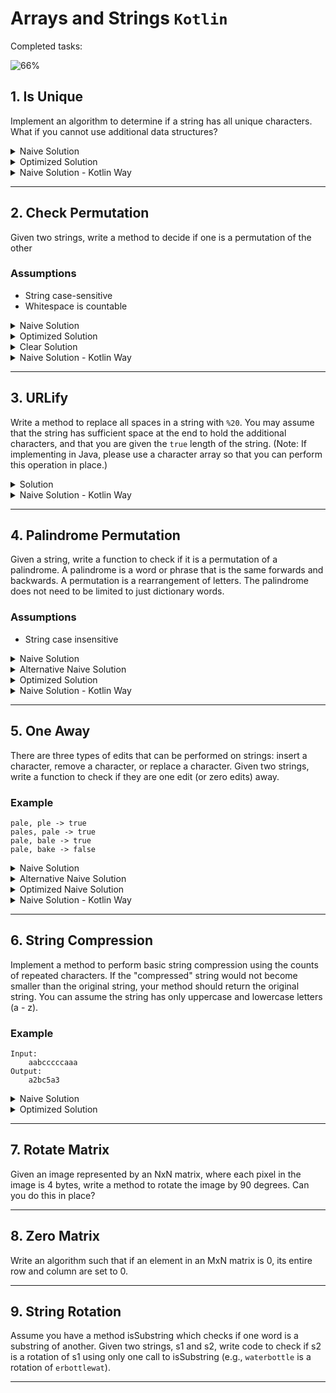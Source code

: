 # Arrays and Strings `Kotlin`

Completed tasks:

![66%](https://progress-bar.dev/66)

## 1. Is Unique

Implement an algorithm to determine if a string has all unique characters. What if you cannot use additional data structures?

<details>
<summary>Naive Solution </summary>

#### Assumptions

- String contains only `ASCII` symbols

#### Complexity

- Time Complexity: `O(N)` - but never exceed number of symbols ```O(min(c, N)) = O(c)```
- Space Complexity: `O(1)`

#### Implementation

   ```kotlin
fun naiveIsUniqueChars(testStr: String): Boolean {
    if (testStr.length > 128) return false

    val used = Array(128) { false }

    for (i in IntRange(0, testStr.length - 1)) {
        val symbolCode = testStr[i].toInt()
        if (used[symbolCode]) {
            return false
        }
        used[symbolCode] = true
    }
    return true
}
   ```

</details>

<details>
<summary>Optimized Solution </summary>

#### Assumptions:

- String contains only `a-z` symbols

#### Complexity

- Time Complexity: `O(N)` - but never exceed number of symbols ```O(min(c, N)) = O(c)```
- Space Complexity: `O(1)`

#### Implementation

   ```kotlin
fun optimizedIsUniqueChars(testStr: String): Boolean {
    if (testStr.length > 26) return false

    var a = 0

    for (i in IntRange(0, testStr.length - 1)) {
        val symbolCode = testStr[i].toInt() - 'a'.toInt()
        if ((a and (1 shl symbolCode)) > 0) {
            return false
        }

        a = a or (1 shl symbolCode)
    }
    return true
}
   ```

</details>

<details>
<summary>Naive Solution - Kotlin Way</summary>

#### Complexity

- Time Complexity: `O(N)`
- Space Complexity: `O(1)`

#### Implementation

   ```kotlin
fun URlifyKotlinWay(str: String): String = str.replace(" ", "%20")
   ```

</details>
<hr/>

## 2. Check Permutation

Given two strings, write a method to decide if one is a permutation of the other

### Assumptions

- String case-sensitive
- Whitespace is countable

<details>
<summary>Naive Solution </summary>

#### Complexity

- Time Complexity: `O(N)`

- Space Complexity: `O(N)`

#### Implementation

   ```kotlin
fun naiveCheckPermutation(first: String, second: String): Boolean {
    if (first.length != second.length) {
        return false
    }

    val counter = HashMap<Int, Int>()

    for (i in IntRange(0, first.length - 1)) {
        val symbolCode = first[i].toInt()

        counter[symbolCode] = (counter[symbolCode] ?: 0) + 1
    }

    val secondCounter = HashMap<Int, Int>()

    for (i in IntRange(0, first.length - 1)) {
        val symbolCode = second[i].toInt()

        secondCounter[symbolCode] = (secondCounter[symbolCode] ?: 0) + 1
    }

    for ((key, value) in counter) {
        if (secondCounter[key] != value) {
            return false
        }
    }

    return true
}
   ```

</details>

<details>
<summary>Optimized Solution</summary>

#### Complexity

- Time Complexity: `O(N)`

- Space Complexity: `O(N)`

#### Implementation

   ```kotlin
fun optimizedCheckPermutation(first: String, second: String): Boolean {
    if (first.length != second.length) {
        return false
    }

    val counter = HashMap<Int, Int>()

    for (i in IntRange(0, first.length - 1)) {
        val symbolCode = first[i].toInt()

        counter[symbolCode] = (counter[symbolCode] ?: 0) + 1
    }

    for (i in IntRange(0, first.length - 1)) {
        val symbolCode = second[i].toInt()

        if ((counter[symbolCode] ?: 0) == 0) {
            return false
        }
        counter[symbolCode] = counter[symbolCode]!! - 1
    }

    return true
}
   ```

</details>

<details>
<summary>Clear Solution</summary>

#### Complexity

- Time Complexity: `O(N log N)`

- Space Complexity: `O(1)`

#### Implementation

   ```kotlin
fun clearCheckPermutation(first: String, second: String): Boolean {
    if (first.length != second.length) {
        return false
    }

    val firstSorted = first.toCharArray()
    val secondSorted = first.toCharArray()
    firstSorted.sort()
    secondSorted.sort()

    for (i in IntRange(0, first.length - 1)) {
        if (firstSorted[i] != secondSorted[i]) {
            return false
        }
    }

    return true
}
   ```

</details>

<details>
<summary>Naive Solution - Kotlin Way</summary>

#### Complexity

- Time Complexity: `O(N)`

- Space Complexity: `O(1)`

#### Implementation

   ```kotlin
fun checkPermutationKotlinWay(first: String, second: String): Boolean = first.toCharArray().toSet() == second.toCharArray().toSet()
   ```

</details>

<hr/>

## 3. URLify

Write a method to replace all spaces in a string with `%20`. You may assume that the string has sufficient space at the end to hold the
additional characters, and that you are given the `true` length of the string. (Note: If implementing in Java, please use a character array
so that you can perform this operation in place.)


<details>
<summary>Solution</summary>

#### Complexity

- Time Complexity: `O(N)`

- Space Complexity: `O(1)`

#### Implementation

   ```kotlin
fun inplaceURlify(chars: CharArray, length: Int): CharArray {
    var whitespaceCounter = 0
    for (i in IntRange(0, length - 1)) {
        if (chars[i] == ' ') {
            ++whitespaceCounter
        }
    }
    if (whitespaceCounter == 0) {
        return chars
    }

    val replacedBy = "%20".toCharArray()
    var newLength = length + whitespaceCounter * 2 - 1
    var i = length - 1
    while (i >= 0) {
        if (chars[i] == ' ') {
            for (j in IntRange(0, replacedBy.size - 1).reversed()) {
                chars[newLength - j] = replacedBy[replacedBy.size - j - 1]
            }
            newLength -= replacedBy.size
        } else {
            chars[newLength] = chars[i]
            newLength -= 1
        }
        --i
    }
    return chars
}
   ```

</details>

<details>
<summary>Naive Solution - Kotlin Way</summary>

#### Complexity

- Time Complexity: `O(N)`

- Space Complexity: `O(1)`

#### Implementation

   ```kotlin
fun URlifyKotlinWay(str: String): String = str.replace(" ", "%20")
   ```

</details>


<hr/>

## 4. Palindrome Permutation

Given a string, write a function to check if it is a permutation of a palindrome. A palindrome is a word or phrase that is the same forwards
and backwards. A permutation is a rearrangement of letters. The palindrome does not need to be limited to just dictionary words.

### Assumptions

- String case insensitive

<details>
<summary>Naive Solution </summary>

#### Complexity

- Time Complexity: `O(N)`

- Space Complexity: `O(1)`

#### Implementation

   ```kotlin
fun naiveIsPalindromePermutation(testStr: String): Boolean {
    val preparedTestString = testStr.toLowerCase().filter { it != ' ' }.toCharArray()
    val isStrLenEven = preparedTestString.size % 2 == 0
    val charsMap = HashMap<Char, Int>()
    preparedTestString.forEach {
        charsMap[it] = (charsMap[it] ?: 0) + 1
    }

    var hasOddNumberOfChars = false
    for (value in charsMap.values) {
        if (value % 2 != 0) {
            if (hasOddNumberOfChars || isStrLenEven) {
                return false
            }
            hasOddNumberOfChars = true
        }
    }
    return true
}
   ```

</details>

<details>
<summary>Alternative Naive Solution </summary>

#### Complexity

- Time Complexity: `O(N)`

- Space Complexity: `O(1)`

#### Implementation

   ```kotlin
fun alternativeNaiveIsPalindromePermutation(testStr: String): Boolean {
    val charsMap = HashMap<Char, Int>()
    var countOdd = 0
    testStr.toLowerCase().toCharArray().filter { it != ' ' }.forEach {
        charsMap[it] = (charsMap[it] ?: 0) + 1
        if (charsMap[it]!! % 2 == 1) {
            ++countOdd
        } else {
            --countOdd
        }
    }

    return countOdd <= 1
}
   ```

</details>

<details>
<summary>Optimized Solution</summary>

#### Complexity

- Time Complexity: `O(N)`

- Space Complexity: `O(1)`

#### Implementation

   ```kotlin
fun optimizedIsPalindromePermutation(testStr: String): Boolean {
    val bitVector = createBitVector(testStr)
    return bitVector == 0 || checkExactlyOneBitSet(bitVector)
}

fun createBitVector(testStr: String): Int {
    var bitVector = 0
    for (char in testStr.toCharArray()) {
        val x = getCharNumber(char)
        bitVector = toggle(bitVector, x)
    }
    return bitVector
}

fun getCharNumber(char: Char): Int {
    return char.toLowerCase().toInt() - 'a'.toInt()
}

fun toggle(bitVector: Int, index: Int): Int {
    if (index < 0) return bitVector

    val mask = 1.shl(index)

    return if ((bitVector.and(mask)) == 0) {
        bitVector.or(mask)
    } else {
        bitVector.and(mask.inv())
    }
}

fun checkExactlyOneBitSet(bitVector: Int): Boolean {
    return bitVector.and(bitVector - 1) == 0
}
   ```

</details>

<details>
<summary>Naive Solution - Kotlin Way</summary>

#### Complexity

- Time Complexity: `O(N)`

- Space Complexity: `O(1)`

#### Implementation

   ```kotlin
fun isPalindromePermutationKotlinWay(testStr: String): Boolean {
    val preparedTestString = testStr.toLowerCase().filter { it != ' ' }.toCharArray()
    val charsMap = preparedTestString.toTypedArray().groupingBy { it }.eachCount()

    return charsMap.values.filter { it % 2 != 0 }.count() <= 1
}
   ```

</details>

<hr/>

## 5. One Away

There are three types of edits that can be performed on strings: insert a character, remove a character, or replace a character. Given two
strings, write a function to check if they are one edit (or zero edits) away.

### Example

```
pale, ple -> true
pales, pale -> true
pale, bale -> true
pale, bake -> false
```

<details>
<summary>Naive Solution</summary>

#### Complexity

- Time Complexity: `O(N)`

- Space Complexity: `O(1)`

#### Implementation

   ```kotlin
enum class SKIP {
    FIRST, SECOND, BOTH
}

fun naiveOneWay(first: String, second: String): Boolean {
    val lenDif = first.length - second.length
    if (abs(lenDif) > 1) {
        return false
    }
    val availableSkip = when (lenDif) {
        1 -> SKIP.FIRST
        -1 -> SKIP.SECOND
        else -> SKIP.BOTH
    }

    var skipUsed = false
    var firstIndex = 0
    var secondIndex = 0
    while (firstIndex < first.length && secondIndex < second.length) {

        if (first[firstIndex] != second[secondIndex]) {
            if (skipUsed) {
                return false
            }
            skipUsed = true

            when (availableSkip) {
                SKIP.BOTH -> {
                    ++firstIndex
                    ++secondIndex
                }
                SKIP.FIRST -> ++firstIndex
                SKIP.SECOND -> ++secondIndex
            }
        } else {
            ++firstIndex
            ++secondIndex
        }
    }

    return true
}
   ```

</details>

<details>
<summary>Alternative Naive Solution </summary>

#### Complexity

- Time Complexity: `O(N)`

- Space Complexity: `O(1)`

#### Implementation

   ```kotlin
fun alternativeNaiveOneWay(first: String, second: String): Boolean {
    return when {
        first.length == second.length -> {
            oneEditReplace(first, second)
        }
        first.length + 1 == second.length -> {
            oneEditInsert(first, second)
        }
        first.length - 1 == second.length -> {
            oneEditInsert(second, first)
        }
        else -> false
    }
}

fun oneEditReplace(first: String, second: String): Boolean {
    var foundDifference = false
    var i = 0
    while (i < first.length) {
        if (first[i] != second[i]) {
            if (foundDifference) {
                return false
            }
        }

        foundDifference = true
        ++i
    }

    return true
}

fun oneEditInsert(first: String, second: String): Boolean {
    var firstIndex = 0
    var secondIndex = 0

    while (secondIndex < second.length && firstIndex < first.length) {
        if (first[firstIndex] != second[secondIndex]) {
            if (firstIndex != secondIndex) {
                return false
            }

            ++secondIndex
        } else {
            ++firstIndex
            ++secondIndex
        }
    }
    return true
}
   ```

</details>

<details>
<summary>Optimized Naive Solution</summary>

#### Complexity

- Time Complexity: `O(N)`

- Space Complexity: `O(1)`

#### Implementation

   ```kotlin
fun optimizedOneWay(first: String, second: String): Boolean {
    if (abs(first.length - second.length) > 1) {
        return false
    }

    val smallestStr = if (first.length < second.length) first else second
    val biggestStr = if (first.length < second.length) second else first

    var foundDifference = false
    var firstIndex = 0
    var secondIndex = 0
    while (firstIndex < first.length && secondIndex < second.length) {

        if (smallestStr[firstIndex] != biggestStr[secondIndex]) {
            if (foundDifference) {
                return false
            }
            foundDifference = true

            if (smallestStr.length == biggestStr.length) {
                ++firstIndex
            }
        } else {
            ++firstIndex
        }
        ++secondIndex
    }

    return true
}
   ```

</details>

<details>
<summary>Naive Solution - Kotlin Way</summary>

#### Complexity

- Time Complexity: `O(N)`

- Space Complexity: `O(1)`

#### Implementation

   ```kotlin
fun oneWayKotlinWay(first: String, second: String): Boolean {
    val intersection = first.toCharArray().toSet().intersect(second.toCharArray().toSet())
    return abs(intersection.size - first.length) <= 1
}
   ```

</details>

<hr/>

## 6. String Compression

Implement a method to perform basic string compression using the counts of repeated characters. If the "compressed" string would not become
smaller than the original string, your method should return the original string. You can assume the string has only uppercase and lowercase
letters (a - z).

### Example

```
Input:
    aabcccccaaa
Output:
    a2bc5a3
```

<details>
<summary>Naive Solution</summary>

#### Complexity

- Time Complexity: `O(N)`

- Space Complexity: `O(1)`

#### Implementation

   ```kotlin
fun naiveStringCompression(toCompression: String): String {
    val length = toCompression.length

    var i = 0
    val stringBuilder = StringBuilder()
    var counter = 1
    while (i < length) {
        val c = toCompression[i]

        if (i + 1 == length || toCompression[i + 1] != c) {
            stringBuilder.append(c)
            stringBuilder.append(counter)
            counter = 1
        } else {
            ++counter
        }

        ++i
    }
    val compressed = stringBuilder.toString()
    return if (compressed.length < toCompression.length) compressed else toCompression
}
   ```

</details>

<details>
<summary>Optimized Solution</summary>

#### Complexity

- Time Complexity: `O(N)`

- Space Complexity: `O(1)`

#### Implementation

   ```kotlin
fun optimizedStringCompression(toCompression: String): String {
    val finalLength = countCompression(toCompression)
    if (finalLength >= toCompression.length) {
        return toCompression
    }

    val compressed = StringBuilder(finalLength)
    var countConsecutive = 0
    var i = 0
    while (i < toCompression.length) {
        ++countConsecutive
        if (i + 1 >= toCompression.length || toCompression[i] != toCompression[i + 1]) {
            compressed.append(toCompression[i])
            compressed.append(countConsecutive)
            countConsecutive = 0
        }
        ++i
    }
    return compressed.toString()
}

/***
 * Count compression size
 */
fun countCompression(toCompression: String): Int {
    var compressedLength = 0
    var countConsecutive = 0
    var i = 0
    while (i < toCompression.length) {
        ++countConsecutive
        if (i + 1 >= toCompression.length || toCompression[i] != toCompression[i + 1]) {
            compressedLength += 1 + compressedLength.toString().length
            countConsecutive = 0
        }
        ++i
    }
    return compressedLength
}
   ```

</details>

<hr/>

## 7. Rotate Matrix

Given an image represented by an NxN matrix, where each pixel in the image is 4 bytes, write a method to rotate the image by 90 degrees. Can
you do this in place?

<hr/>

## 8. Zero Matrix

Write an algorithm such that if an element in an MxN matrix is 0, its entire row and column are set to 0.

<hr/>

## 9. String Rotation

Assume you have a method isSubstring which checks if one word is a substring of another. Given two strings, s1 and s2, write code to check
if s2 is a rotation of s1 using only one call to isSubstring (e.g., `waterbottle` is a rotation of `erbottlewat`).

<hr/>
